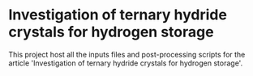 # Investigation of ternary hydride crystals for hydrogen storage
This project host all the inputs files and post-processing scripts for the article 'Investigation of ternary hydride crystals for hydrogen storage'. 
